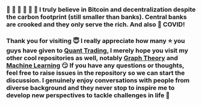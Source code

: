 ### :gem: :raised_hands: :gem: :rocket: :rocket: :rocket: I truly believe in Bitcoin and decentralization despite the carbon footprint (still smaller than banks). Central banks are crooked and they only serve the rich. And also :fu: COVID!

### Thank you for visiting :innocent: I really appreciate how many :star: you guys have given to <a href=https://github.com/je-suis-tm/quant-trading>Quant Trading</a>, I merely hope you visit my other cool repositories as well, notably <a href=https://github.com/je-suis-tm/graph-theory>Graph Theory</a> and <a href=https://github.com/je-suis-tm/machine-learning>Machine Learning</a> :smirk: If you have any questions or thoughts, feel free to raise issues in the repository so we can start the discussion. I genuinely enjoy conversations with people from diverse background and they never stop to inspire me to develop new perspectives to tackle challenges in life :muscle:

